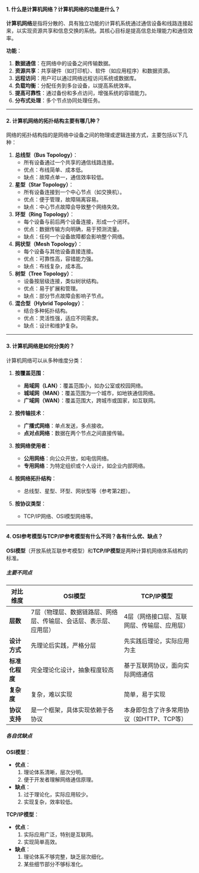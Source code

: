 #### **1. 什么是计算机网络？计算机网络的功能是什么？**

**计算机网络**是指将分散的、具有独立功能的计算机系统通过通信设备和线路连接起来，以实现资源共享和信息交换的系统。其核心目标是提高信息处理能力和通信效率。

**功能**：

1. **数据通信**：在网络中的设备之间传输数据。
2. **资源共享**：共享硬件（如打印机）、软件（如应用程序）和数据资源。
3. **远程访问**：用户可以通过网络远程访问系统或数据库。
4. **负载均衡**：分配任务到多台设备，以提高系统效率。
5. **提高可靠性**：通过备份和多点访问，增强系统的容错能力。
6. **分布式处理**：多个节点协同处理任务。

---

#### **2. 计算机网络的拓扑结构主要有哪几种？**

网络的拓扑结构指的是网络中设备之间的物理或逻辑连接方式，主要包括以下几种：

1. **总线型（Bus Topology）**：
   - 所有设备通过一个共享的通信线路连接。
   - 优点：布线简单、成本低。
   - 缺点：故障点单一，通信效率较低。
2. **星型（Star Topology）**：
   - 所有设备连接到一个中心节点（如交换机）。
   - 优点：便于管理，故障隔离容易。
   - 缺点：中心节点故障会导致整个网络失效。
3. **环型（Ring Topology）**：
   - 每个设备与前后两个设备连接，形成一个闭环。
   - 优点：数据传输方向明确，易于预测流量。
   - 缺点：任何一个设备故障都会影响整个网络。
4. **网状型（Mesh Topology）**：
   - 每个设备与其他设备直接连接。
   - 优点：可靠性高，容错能力强。
   - 缺点：布线复杂，成本高。
5. **树型（Tree Topology）**：
   - 设备按层级连接，类似树状结构。
   - 优点：易于扩展和管理。
   - 缺点：部分节点故障会影响子节点。
6. **混合型（Hybrid Topology）**：
   - 结合多种拓扑结构。
   - 优点：灵活性强，适应不同需求。
   - 缺点：设计和维护复杂。

---

#### **3. 计算机网络是如何分类的？**

计算机网络可以从多种维度分类：

1. **按覆盖范围**：
   - **局域网（LAN）**：覆盖范围小，如办公室或校园网络。
   - **城域网（MAN）**：覆盖范围为一个城市，如地铁通信网络。
   - **广域网（WAN）**：覆盖范围大，跨城市或国家，如互联网。

2. **按传输技术**：
   - **广播式网络**：单点发送，多点接收。
   - **点对点网络**：数据在两个节点之间直接传输。

3. **按网络使用者**：
   - **公用网络**：向公众开放，如电信网络。
   - **专用网络**：为特定组织或个人设计，如企业内部网络。

4. **按网络拓扑结构**：
   - 总线型、星型、环型、网状型等（参考第2题）。

5. **按协议类型**：
   - TCP/IP网络、OSI模型网络等。

---

#### **4. OSI参考模型与TCP/IP参考模型有什么不同？各有什么优、缺点？**

**OSI模型**（开放系统互联参考模型）和**TCP/IP模型**是两种计算机网络体系结构的标准。

##### **主要不同点**

| 对比维度         | OSI模型                           | TCP/IP模型                     |
|------------------|----------------------------------|--------------------------------|
| **层数**         | 7层（物理层、数据链路层、网络层、传输层、会话层、表示层、应用层） | 4层（网络接口层、互联网层、传输层、应用层） |
| **设计方式**     | 先理论后实践，严格分层               | 先实践后理论，实际应用为主            |
| **标准化程度**   | 完全理论化设计，抽象程度较高            | 基于互联网协议，面向实际网络通信        |
| **复杂度**       | 复杂，难以实现                       | 简单，易于实现                   |
| **协议支持**     | 是一个框架，具体实现依赖于各协议         | 本身即包含了许多常用协议（如HTTP、TCP等）|

##### **各自优缺点**

**OSI模型**：

- **优点**：
  1. 理论体系清晰，层次分明。
  2. 便于开发者理解网络通信原理。
- **缺点**：
  1. 过于理论化，实际应用较少。
  2. 实现复杂，效率较低。

**TCP/IP模型**：

- **优点**：
  1. 实际应用广泛，特别是互联网。
  2. 实现简单高效。
- **缺点**：
  1. 理论体系不够完整，缺乏层次细化。
  2. 某些细节部分不够标准化。
